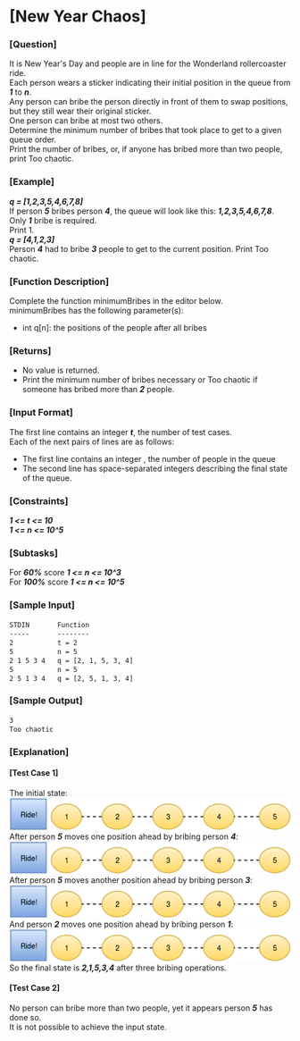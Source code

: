 # [New Year Chaos]

### [Question]
It is New Year's Day and people are in line for the Wonderland rollercoaster ride.  
Each person wears a sticker indicating their initial position in the queue from ***1*** to ***n***.  
Any person can bribe the person directly in front of them to swap positions, but they still wear their original sticker.  
One person can bribe at most two others.  
Determine the minimum number of bribes that took place to get to a given queue order.  
Print the number of bribes, or, if anyone has bribed more than two people, print Too chaotic.

### [Example]
***q = [1,2,3,5,4,6,7,8]***  
If person ***5*** bribes person ***4***, the queue will look like this: ***1,2,3,5,4,6,7,8***.  
Only ***1*** bribe is required.  
Print 1.  
***q = [4,1,2,3]***  
Person ***4*** had to bribe ***3*** people to get to the current position. Print Too chaotic.

### [Function Description]
Complete the function minimumBribes in the editor below.  
minimumBribes has the following parameter(s):
* int q[n]: the positions of the people after all bribes

### [Returns]
* No value is returned.
* Print the minimum number of bribes necessary or Too chaotic if someone has bribed more than ***2*** people.

### [Input Format]
The first line contains an integer ***t***, the number of test cases.  
Each of the next  pairs of lines are as follows:
* The first line contains an integer , the number of people in the queue
* The second line has  space-separated integers describing the final state of the queue.

### [Constraints]
***1 <= t <= 10***  
***1 <= n <= 10^5***

### [Subtasks]
For ***60%*** score ***1 <= n <= 10^3***  
For ***100%*** score ***1 <= n <= 10^5***

### [Sample Input]
~~~
STDIN       Function
-----       --------
2           t = 2
5           n = 5
2 1 5 3 4   q = [2, 1, 5, 3, 4]
5           n = 5
2 5 1 3 4   q = [2, 5, 1, 3, 4]
~~~

### [Sample Output]
~~~
3
Too chaotic
~~~

### [Explanation]

#### [Test Case 1]
The initial state:  
![설명](https://github.com/jaenyeong/Study_HackerRank/blob/master/src/main/resources/images/newYearChaos/explanation01.png)  
After person ***5*** moves one position ahead by bribing person ***4***:  
![설명](https://github.com/jaenyeong/Study_HackerRank/blob/master/src/main/resources/images/newYearChaos/explanation01.png)  
After person ***5*** moves another position ahead by bribing person ***3***:  
![설명](https://github.com/jaenyeong/Study_HackerRank/blob/master/src/main/resources/images/newYearChaos/explanation01.png)  
And person ***2*** moves one position ahead by bribing person ***1***:  
![설명](https://github.com/jaenyeong/Study_HackerRank/blob/master/src/main/resources/images/newYearChaos/explanation01.png)  
So the final state is ***2,1,5,3,4*** after three bribing operations.

#### [Test Case 2]
No person can bribe more than two people, yet it appears person ***5*** has done so.  
It is not possible to achieve the input state.
